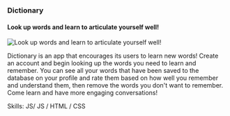 ###  Dictionary
#### Look up words and learn to articulate yourself well!
![Look up words and learn to articulate yourself well!](https://i.imgur.com/oM6ZIiX.jpg)

Dictionary is an app that encourages its users to learn new words! Create an account and begin looking up the words you need to learn and remember. You can see all your words that have been saved to the database on your profile and rate them based on how well you remember and understand them, then remove the words you don't want to remember. Come learn and have more engaging conversations!

Skills: JS/ JS / HTML / CSS

